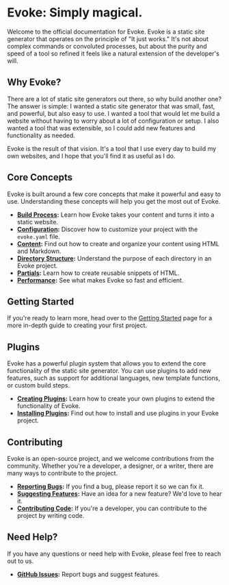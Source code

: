 # Evoke: Simply magical.

Welcome to the official documentation for Evoke. Evoke is a static site generator that operates on the principle of "It just works." It's not about complex commands or convoluted processes, but about the purity and speed of a tool so refined it feels like a natural extension of the developer's will.

## Why Evoke?

There are a lot of static site generators out there, so why build another one? The answer is simple: I wanted a static site generator that was small, fast, and powerful, but also easy to use. I wanted a tool that would let me build a website without having to worry about a lot of configuration or setup. I also wanted a tool that was extensible, so I could add new features and functionality as needed.

Evoke is the result of that vision. It's a tool that I use every day to build my own websites, and I hope that you'll find it as useful as I do.

## Core Concepts

Evoke is built around a few core concepts that make it powerful and easy to use. Understanding these concepts will help you get the most out of Evoke.

- **[Build Process](./core-concepts/build-process.html):** Learn how Evoke takes your content and turns it into a static website.
- **[Configuration](./core-concepts/configuration.html):** Discover how to customize your project with the `evoke.yaml` file.
- **[Content](./core-concepts/content.html):** Find out how to create and organize your content using HTML and Markdown.
- **[Directory Structure](./core-concepts/directory-structure.html):** Understand the purpose of each directory in an Evoke project.
- **[Partials](./core-concepts/partials.html):** Learn how to create reusable snippets of HTML.
- **[Performance](./core-concepts/performance.html):** See what makes Evoke so fast and efficient.

## Getting Started

If you're ready to learn more, head over to the [Getting Started](./getting-started.html) page for a more in-depth guide to creating your first project.

## Plugins

Evoke has a powerful plugin system that allows you to extend the core functionality of the static site generator. You can use plugins to add new features, such as support for additional languages, new template functions, or custom build steps.

- **[Creating Plugins](./plugins/creating-plugins.html):** Learn how to create your own plugins to extend the functionality of Evoke.
- **[Installing Plugins](./plugins/building-and-installing.html):** Find out how to install and use plugins in your Evoke project.

## Contributing

Evoke is an open-source project, and we welcome contributions from the community. Whether you're a developer, a designer, or a writer, there are many ways to contribute to the project.

- **[Reporting Bugs](./contributing/reporting-bugs.html):** If you find a bug, please report it so we can fix it.
- **[Suggesting Features](./contributing/suggesting-features.html):** Have an idea for a new feature? We'd love to hear it.
- **[Contributing Code](./contributing/contributing-code.html):** If you're a developer, you can contribute to the project by writing code.

## Need Help?

If you have any questions or need help with Evoke, please feel free to reach out to us.

- **[GitHub Issues](https://github.com/Bitlatte/evoke/issues):** Report bugs and suggest features.
